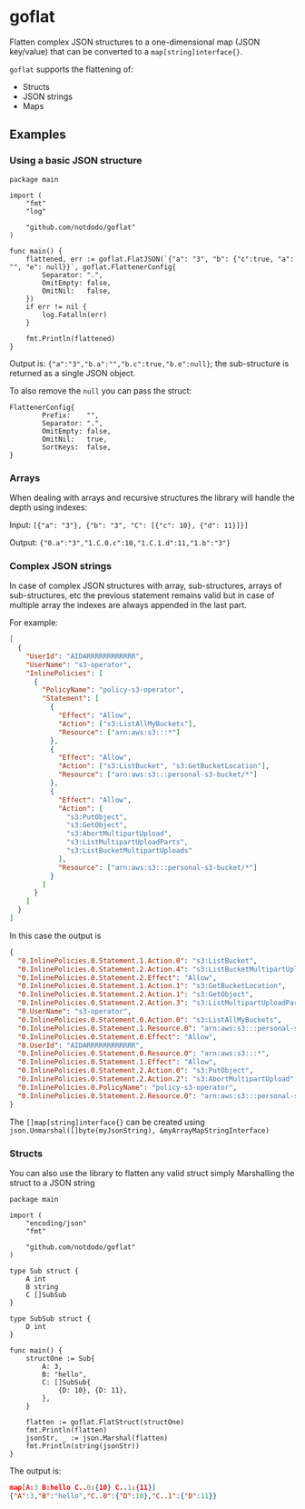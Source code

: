 # goflat

Flatten complex JSON structures to a one-dimensional map (JSON key/value) that can be converted to a `map[string]interface{}`.

`goflat` supports the flattening of:

- Structs
- JSON strings
- Maps

## Examples

### Using a basic JSON structure

```golang
package main

import (
	"fmt"
	"log"

	"github.com/notdodo/goflat"
)

func main() {
	flattened, err := goflat.FlatJSON(`{"a": "3", "b": {"c":true, "a": "", "e": null}}`, goflat.FlattenerConfig{
		Separator: ".",
		OmitEmpty: false,
		OmitNil:   false,
	})
	if err != nil {
		log.Fatalln(err)
	}

	fmt.Println(flattened)
}
```

Output is: `{"a":"3","b.a":"","b.c":true,"b.e":null}`; the sub-structure is returned as a single JSON object.

To also remove the `null` you can pass the struct:

```golang
FlattenerConfig{
		Prefix:    "",
		Separator: ".",
		OmitEmpty: false,
		OmitNil:   true,
		SortKeys:  false,
}
```

### Arrays

When dealing with arrays and recursive structures the library will handle the depth using indexes:

Input: `[{"a": "3"}, {"b": "3", "C": [{"c": 10}, {"d": 11}]}]`

Output: `{"0.a":"3","1.C.0.c":10,"1.C.1.d":11,"1.b":"3"}`

### Complex JSON strings

In case of complex JSON structures with array, sub-structures, arrays of sub-structures, etc the previous statement remains valid but in case of multiple array the indexes are always appended in the last part.

For example:

```json
[
  {
    "UserId": "AIDARRRRRRRRRRRR",
    "UserName": "s3-operator",
    "InlinePolicies": [
      {
        "PolicyName": "policy-s3-operator",
        "Statement": [
          {
            "Effect": "Allow",
            "Action": ["s3:ListAllMyBuckets"],
            "Resource": ["arn:aws:s3:::*"]
          },
          {
            "Effect": "Allow",
            "Action": ["s3:ListBucket", "s3:GetBucketLocation"],
            "Resource": ["arn:aws:s3:::personal-s3-bucket/*"]
          },
          {
            "Effect": "Allow",
            "Action": [
              "s3:PutObject",
              "s3:GetObject",
              "s3:AbortMultipartUpload",
              "s3:ListMultipartUploadParts",
              "s3:ListBucketMultipartUploads"
            ],
            "Resource": ["arn:aws:s3:::personal-s3-bucket/*"]
          }
        ]
      }
    ]
  }
]
```

In this case the output is

```json
{
  "0.InlinePolicies.0.Statement.1.Action.0": "s3:ListBucket",
  "0.InlinePolicies.0.Statement.2.Action.4": "s3:ListBucketMultipartUploads",
  "0.InlinePolicies.0.Statement.2.Effect": "Allow",
  "0.InlinePolicies.0.Statement.1.Action.1": "s3:GetBucketLocation",
  "0.InlinePolicies.0.Statement.2.Action.1": "s3:GetObject",
  "0.InlinePolicies.0.Statement.2.Action.3": "s3:ListMultipartUploadParts",
  "0.UserName": "s3-operator",
  "0.InlinePolicies.0.Statement.0.Action.0": "s3:ListAllMyBuckets",
  "0.InlinePolicies.0.Statement.1.Resource.0": "arn:aws:s3:::personal-s3-bucket/*",
  "0.InlinePolicies.0.Statement.0.Effect": "Allow",
  "0.UserId": "AIDARRRRRRRRRRRR",
  "0.InlinePolicies.0.Statement.0.Resource.0": "arn:aws:s3:::*",
  "0.InlinePolicies.0.Statement.1.Effect": "Allow",
  "0.InlinePolicies.0.Statement.2.Action.0": "s3:PutObject",
  "0.InlinePolicies.0.Statement.2.Action.2": "s3:AbortMultipartUpload",
  "0.InlinePolicies.0.PolicyName": "policy-s3-operator",
  "0.InlinePolicies.0.Statement.2.Resource.0": "arn:aws:s3:::personal-s3-bucket/*"
}
```

The `[]map[string]interface{}` can be created using `json.Unmarshal([]byte(myJsonString), &myArrayMapStringInterface)`

### Structs

You can also use the library to flatten any valid struct simply Marshalling the struct to a JSON string

```golang
package main

import (
	"encoding/json"
	"fmt"

	"github.com/notdodo/goflat"
)

type Sub struct {
	A int
	B string
	C []SubSub
}

type SubSub struct {
	D int
}

func main() {
	structOne := Sub{
		A: 3,
		B: "hello",
		C: []SubSub{
			{D: 10}, {D: 11},
		},
	}

	flatten := goflat.FlatStruct(structOne)
	fmt.Println(flatten)
	jsonStr, _ := json.Marshal(flatten)
	fmt.Println(string(jsonStr))
}
```

The output is:

```json
map[A:3 B:hello C..0:{10} C..1:{11}]
{"A":3,"B":"hello","C..0":{"D":10},"C..1":{"D":11}}
```
